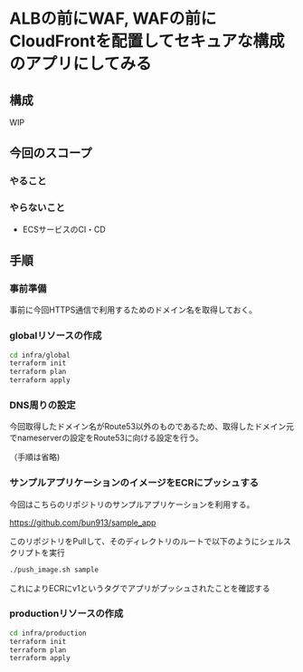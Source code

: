 # ALBの前にWAF, WAFの前にCloudFrontを配置してセキュアな構成のアプリにしてみる

## 構成

WIP

## 今回のスコープ

### やること


### やらないこと

- ECSサービスのCI・CD

## 手順

### 事前準備

事前に今回HTTPS通信で利用するためのドメイン名を取得しておく。

### globalリソースの作成

```bash
cd infra/global
terraform init
terraform plan
terraform apply
```

### DNS周りの設定

今回取得したドメイン名がRoute53以外のものであるため、取得したドメイン元でnameserverの設定をRoute53に向ける設定を行う。

（手順は省略)

### サンプルアプリケーションのイメージをECRにプッシュする

今回はこちらのリポジトリのサンプルアプリケーションを利用する。

https://github.com/bun913/sample_app

このリポジトリをPullして、そのディレクトリのルートで以下のようにシェルスクリプトを実行

```bash
./push_image.sh sample
```

これによりECRにv1というタグでアプリがプッシュされたことを確認する

### productionリソースの作成

```bash
cd infra/production
terraform init
terraform plan
terraform apply
```